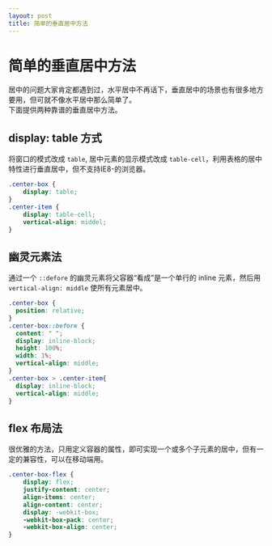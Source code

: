 ```yaml
---
layout: post
title: 简单的垂直居中方法
---
```


# 简单的垂直居中方法

居中的问题大家肯定都遇到过，水平居中不再话下，垂直居中的场景也有很多地方要用，但可就不像水平居中那么简单了。  
下面提供两种靠谱的垂直居中方法。

## display: table 方式

将窗口的模式改成 `table`, 居中元素的显示模式改成 `table-cell`，利用表格的居中特性进行垂直居中，但不支持IE8-的浏览器。

~~~css
.center-box {
    display: table;
}
.center-item {
    display: table-cell;
    vertical-align: middel;
}

~~~

## 幽灵元素法

通过一个 `::defore` 的幽灵元素将父容器“看成”是一个单行的 inline 元素，然后用 `vertical-align: middle` 使所有元素居中。

~~~ css
.center-box {
  position: relative;
}
.center-box::before {
  content: " ";
  display: inline-block;
  height: 100%;
  width: 1%;
  vertical-align: middle;
}
.center-box > .center-item{
  display: inline-block;
  vertical-align: middle;
}
~~~

## flex 布局法

很优雅的方法，只用定义容器的属性，即可实现一个或多个子元素的居中，但有一定的兼容性，可以在移动端用。

~~~ css
.center-box-flex {
    display: flex;
    justify-content: center;
    align-items: center;
    align-content: center;
    display: -webkit-box;
    -webkit-box-pack: center;
    -webkit-box-align: center;
}
~~~